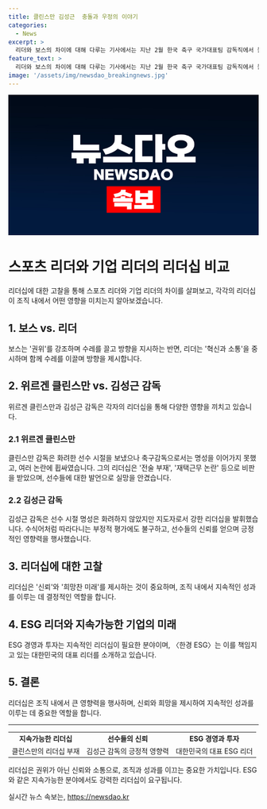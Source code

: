 ```yaml
---
title: 클린스만 김성근  충돌과 우정의 이야기
categories:
  - News
excerpt: >
  리더와 보스의 차이에 대해 다루는 기사에서는 지난 2월 한국 축구 국가대표팀 감독직에서 물러난 위르겐 클린스만과 최근 주목받고 있는 김성근 감독을 비교하며 두 리더의 특징을 살펴본다. 클린스만은 전형적인 보스의 이미지를 보여주며 권위적이고 비판을 받는 반면, 김성근은 선수들을 위한 은인으로 동료들에게 지지받는 리더로 소개된다. 두 리더를 통해 리더십의 차이를 살펴보며, 향후의 ESG 경영과 투자에 대한 대표 리더의 필요성을 강조한다.
feature_text: >
  리더와 보스의 차이에 대해 다루는 기사에서는 지난 2월 한국 축구 국가대표팀 감독직에서 물러난 위르겐 클린스만과 최근 주목받고 있는 김성근 감독을 비교하며 두 리더의 특징을 살펴본다. 클린스만은 전형적인 보스의 이미지를 보여주며 권위적이고 비판을 받는 반면, 김성근은 선수들을 위한 은인으로 동료들에게 지지받는 리더로 소개된다. 두 리더를 통해 리더십의 차이를 살펴보며, 향후의 ESG 경영과 투자에 대한 대표 리더의 필요성을 강조한다.
image: '/assets/img/newsdao_breakingnews.jpg'
---
```


<p><img src="/assets/img/newsdao_breakingnews.jpg" alt="bookingtag 속보" /></p>

<h1>스포츠 리더와 기업 리더의 리더십 비교</h1>

<p data-ke-size="size16">리더십에 대한 고찰을 통해 스포츠 리더와 기업 리더의 차이를 살펴보고, 각각의 리더십이 조직 내에서 어떤 영향을 미치는지 알아보겠습니다.</p>

<h2 data-ke-size="size26">1. 보스 vs. 리더</h2>

<p data-ke-size="size16">보스는 '권위'를 강조하며 수레를 끌고 방향을 지시하는 반면, 리더는 '혁신과 소통'을 중시하며 함께 수레를 이끌며 방향을 제시합니다.</p>

<h2 data-ke-size="size26">2. 위르겐 클린스만 vs. 김성근 감독</h2>

<p data-ke-size="size16">위르겐 클린스만과 김성근 감독은 각자의 리더십을 통해 다양한 영향을 끼치고 있습니다.</p>

<h3>2.1 위르겐 클린스만</h3>

<p data-ke-size="size16">클린스만 감독은 화려한 선수 시절을 보냈으나 축구감독으로서는 명성을 이어가지 못했고, 여러 논란에 휩싸였습니다. 그의 리더십은 '전술 부재', '재택근무 논란' 등으로 비판을 받았으며, 선수들에 대한 발언으로 실망을 안겼습니다.</p>

<h3>2.2 김성근 감독</h3>

<p data-ke-size="size16">김성근 감독은 선수 시절 명성은 화려하지 않았지만 지도자로서 강한 리더십을 발휘했습니다. 수식어처럼 따라다니는 부정적 평가에도 불구하고, 선수들의 신뢰를 얻으며 긍정적인 영향력을 행사했습니다.</p>

<h2 data-ke-size="size26">3. 리더십에 대한 고찰</h2>

<p data-ke-size="size16">리더십은 '신뢰'와 '희망찬 미래'를 제시하는 것이 중요하며, 조직 내에서 지속적인 성과를 이루는 데 결정적인 역할을 합니다.</p>

<h2 data-ke-size="size26">4. ESG 리더와 지속가능한 기업의 미래</h2>

<p data-ke-size="size16">ESG 경영과 투자는 지속적인 리더십이 필요한 분야이며, 〈한경 ESG〉는 이를 책임지고 있는 대한민국의 대표 리더를 소개하고 있습니다.</p>

<h2 data-ke-size="size26">5. 결론</h2>

<p data-ke-size="size16">리더십은 조직 내에서 큰 영향력을 행사하며, 신뢰와 희망을 제시하여 지속적인 성과를 이루는 데 중요한 역할을 합니다.</p>

<hr>

<table>
  <tr>
    <td style="text-align: center; height: 17px;"><b>지속가능한 리더십</b></td>
    <td style="text-align: center; height: 17px;"><b>선수들의 신뢰</b></td>
    <td style="text-align: center; height: 17px;"><b>ESG 경영과 투자</b></td>
  </tr>
  <tr>
    <td style="text-align: center;">클린스만의 리더십 부재</td>
    <td style="text-align: center;">김성근 감독의 긍정적 영향력</td>
    <td style="text-align: center;">대한민국의 대표 ESG 리더</td>
  </tr>
</table>

<p data-ke-size="size16">리더십은 권위가 아닌 신뢰와 소통으로, 조직과 성과를 이끄는 중요한 가치입니다. ESG와 같은 지속가능한 분야에서도 강력한 리더십이 요구됩니다.</p>
실시간 뉴스 속보는, <a href="https://newsdao.kr" rel="dofollow">https://newsdao.kr</a>


